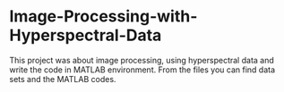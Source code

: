 # Image-Processing-with-Hyperspectral-Data
This project was about image processing, using hyperspectral data and write the code in MATLAB environment. From the files you can find data sets and the MATLAB codes.
